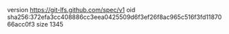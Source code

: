 version https://git-lfs.github.com/spec/v1
oid sha256:372efa3cc408886cc3eea0425509d6f3ef26f8ac965c516f3fd1187066acc0f3
size 1345

